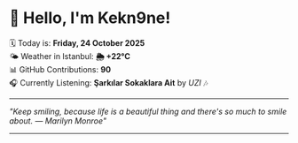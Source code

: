 # 👋 Hello, I'm Kekn9ne!

🗓️ Today is: **Friday, 24 October 2025**  
🌤️ Weather in Istanbul: **🌦   +22°C**  
📊 GitHub Contributions: **90**  
🎧 Currently Listening: **Şarkılar Sokaklara Ait** by *UZI* 🎶

---

_"Keep smiling, because life is a beautiful thing and there's so much to smile about. — *Marilyn Monroe*"_

---
